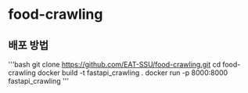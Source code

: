 # food-crawling

## 배포 방법
'''bash
git clone https://github.com/EAT-SSU/food-crawling.git
cd food-crawling
docker build -t fastapi_crawling .
docker run -p 8000:8000 fastapi_crawling
'''
